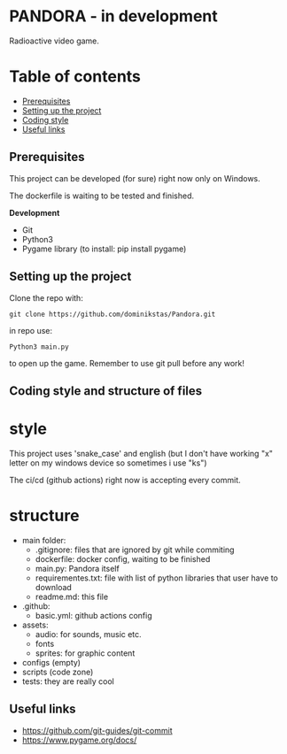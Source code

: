 # PANDORA - in development

Radioactive video game.

# Table of contents

- [Prerequisites](#prerequisites)
- [Setting up the project](#setting-up-the-project)
- [Coding style](#coding-style)
- [Useful links](#useful-links)

## Prerequisites

This project can be developed (for sure) right now only on Windows.

The dockerfile is waiting to be tested and finished.

**Development**

* Git
* Python3
* Pygame library (to install: pip install pygame)

## Setting up the project

Clone the repo with:

```
git clone https://github.com/dominikstas/Pandora.git
```

in repo use:

```
Python3 main.py 
```

to open up the game. Remember to use git pull before any work!

## Coding style and structure of files

# style

This project uses 'snake_case' and english (but I don't have working "x" letter on my windows device so sometimes i use "ks")

The ci/cd (github actions) right now is accepting every commit.

# structure

- main folder:
    - .gitignore: files that are ignored by git while commiting
    - dockerfile: docker config, waiting to be finished
    - main.py: Pandora itself
    - requirementes.txt: file with list of python libraries that user have to download
    - readme.md: this file
- .github:
    - basic.yml: github actions config
- assets:
    - audio: for sounds, music etc.
    - fonts
    - sprites: for graphic content
- configs (empty)
- scripts (code zone) 
- tests: they are really cool


## Useful links

- https://github.com/git-guides/git-commit
- https://www.pygame.org/docs/
